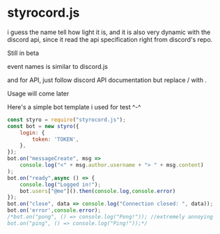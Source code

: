 # styrocord.js
i guess the name tell how light it is, and it is also very dynamic with the discord api, since it read the api specification right from discord's repo.

Still in beta

event names is similar to discord.js

and for API, just follow discord API documentation but replace / with .

Usage will come later

Here's a simple bot template i used for test ^-^

```js
const styro = require("styrocord.js");
const bot = new styro({
	login: {
		token: 'TOKEN',
	},
});
bot.on("messageCreate", msg =>
	console.log("<" + msg.author.username + "> " + msg.content)
);
bot.on("ready",async () => {
	console.log("Logged in!");
	bot.users["@me"]().then(console.log,console.error)
});
bot.on("close", data => console.log("Connection closed: ", data));
bot.on('error',console.error);
/*bot.on("pong", () => console.log("Pong!")); //extremely annoying
bot.on("ping", () => console.log("Ping!"));*/
```